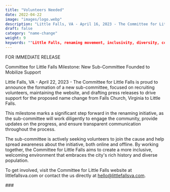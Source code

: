 ```yaml
---
title: "Volunteers Needed"
date: 2022-04-22
image: "images/logo.webp"
description: "Little Falls, VA - April 16, 2023 - The Committee for Little Falls is proud to announce the formation of a new sub-committee, focused on recruiting volunteers, maintaining the website, and drafting press releases to drive support for the proposed name change from Falls Church, Virginia to Little Falls."
draft: false
category: "name-change"
weight: 9
keywords: ""Little Falls, renaming movement, inclusivity, diversity, community, Falls Church, Virginia, Falls Church VA, Little Falls VA, Falls Church name change, rename Falls Church, volunteers, website, press releases, name change, Falls Church, Little Falls, community"
---
```




FOR IMMEDIATE RELEASE

Committee for Little Falls Milestone: New Sub-Committee Founded to Mobilize Support

Little Falls, VA - April 22, 2023 - The Committee for Little Falls is proud to announce the formation of a new sub-committee, focused on recruiting volunteers, maintaining the website, and drafting press releases to drive support for the proposed name change from Falls Church, Virginia to Little Falls.

This milestone marks a significant step forward in the renaming initiative, as the sub-committee will work diligently to engage the community, provide updates on the progress, and ensure transparent communication throughout the process.

The sub-committee is actively seeking volunteers to join the cause and help spread awareness about the initiative, both online and offline. By working together, the Committee for Little Falls aims to create a more inclusive, welcoming environment that embraces the city's rich history and diverse population.

To get involved, visit the Committee for Little Falls website at littlefallsva.com or contact the us directly at hello@littlefallsva.com.

\#\#\#